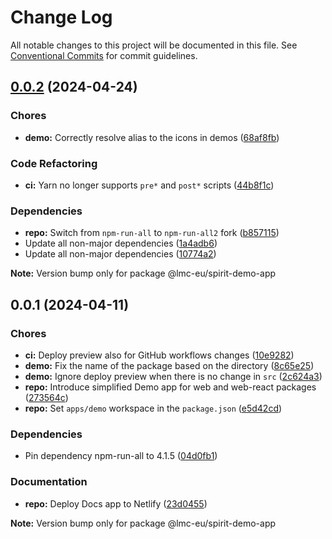 # Change Log

All notable changes to this project will be documented in this file.
See [Conventional Commits](https://conventionalcommits.org) for commit guidelines.

<a name="0.0.2"></a>

## [0.0.2](https://github.com/lmc-eu/spirit-design-system/compare/@lmc-eu/spirit-demo-app@0.0.1...@lmc-eu/spirit-demo-app@0.0.2) (2024-04-24)

### Chores

- **demo:** Correctly resolve alias to the icons in demos ([68af8fb](https://github.com/lmc-eu/spirit-design-system/commit/68af8fb))

### Code Refactoring

- **ci:** Yarn no longer supports `pre*` and `post*` scripts ([44b8f1c](https://github.com/lmc-eu/spirit-design-system/commit/44b8f1c))

### Dependencies

- **repo:** Switch from `npm-run-all` to `npm-run-all2` fork ([b857115](https://github.com/lmc-eu/spirit-design-system/commit/b857115))
- Update all non-major dependencies ([1a4adb6](https://github.com/lmc-eu/spirit-design-system/commit/1a4adb6))
- Update all non-major dependencies ([10774a2](https://github.com/lmc-eu/spirit-design-system/commit/10774a2))

**Note:** Version bump only for package @lmc-eu/spirit-demo-app

<a name="0.0.1"></a>

## 0.0.1 (2024-04-11)

### Chores

- **ci:** Deploy preview also for GitHub workflows changes ([10e9282](https://github.com/lmc-eu/spirit-design-system/commit/10e9282))
- **demo:** Fix the name of the package based on the directory ([8c65e25](https://github.com/lmc-eu/spirit-design-system/commit/8c65e25))
- **demo:** Ignore deploy preview when there is no change in `src` ([2c624a3](https://github.com/lmc-eu/spirit-design-system/commit/2c624a3))
- **repo:** Introduce simplified Demo app for web and web-react packages ([273564c](https://github.com/lmc-eu/spirit-design-system/commit/273564c))
- **repo:** Set `apps/demo` workspace in the `package.json` ([e5d42cd](https://github.com/lmc-eu/spirit-design-system/commit/e5d42cd))

### Dependencies

- Pin dependency npm-run-all to 4.1.5 ([04d0fb1](https://github.com/lmc-eu/spirit-design-system/commit/04d0fb1))

### Documentation

- **repo:** Deploy Docs app to Netlify ([23d0455](https://github.com/lmc-eu/spirit-design-system/commit/23d0455))

**Note:** Version bump only for package @lmc-eu/spirit-demo-app
